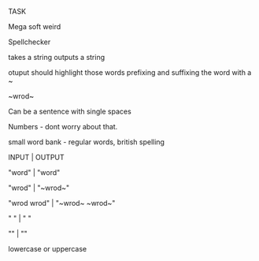 TASK

Mega soft weird

Spellchecker

takes a string 
outputs a string

otuput should highlight those words
prefixing and suffixing the word with a ~ 

~wrod~

Can be a sentence with single spaces

Numbers - dont worry about that.

small word bank - regular words, british spelling


INPUT | OUTPUT

"word" | "word"

"wrod" | "~wrod~"

"wrod wrod" | "~wrod~ ~wrod~"

" " | " "

"" | ""

lowercase or uppercase
